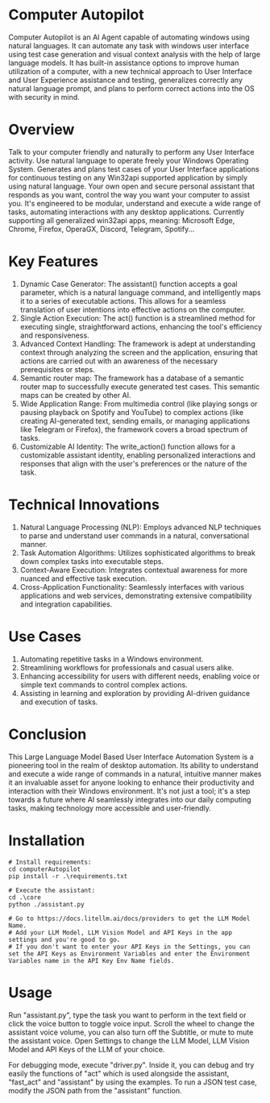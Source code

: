 # Computer Autopilot
Computer Autopilot is an AI Agent capable of automating windows using natural languages. It can automate any task with windows user interface using test case generation and visual context analysis with the help of large language models. It has built-in assistance options to improve human utilization of a computer, with a new technical approach to User Interface and User Experience assistance and testing, generalizes correctly any natural language prompt, and plans to perform correct actions into the OS with security in mind.

# Overview
Talk to your computer friendly and naturally to perform any User Interface activity.
Use natural language to operate freely your Windows Operating System.
Generates and plans test cases of your User Interface applications for continuous testing on any Win32api supported application by simply using natural language.
Your own open and secure personal assistant that responds as you want, control the way you want your computer to assist you.
It's engineered to be modular, understand and execute a wide range of tasks, automating interactions with any desktop applications.
Currently supporting all generalized win32api apps, meaning: Microsoft Edge, Chrome, Firefox, OperaGX, Discord, Telegram, Spotify...

# Key Features
1. Dynamic Case Generator: The assistant() function accepts a goal parameter, which is a natural language command, and intelligently maps it to a series of executable actions. This allows for a seamless translation of user intentions into effective actions on the computer.
2. Single Action Execution:
The act() function is a streamlined method for executing single, straightforward actions, enhancing the tool's efficiency and responsiveness.
3. Advanced Context Handling: The framework is adept at understanding context through analyzing the screen and the application, ensuring that actions are carried out with an awareness of the necessary prerequisites or steps.
4. Semantic router map: The framework has a database of a semantic router map to successfully execute generated test cases. This semantic maps can be created by other AI.
5. Wide Application Range: From multimedia control (like playing songs or pausing playback on Spotify and YouTube) to complex actions (like creating AI-generated text, sending emails, or managing applications like Telegram or Firefox), the framework covers a broad spectrum of tasks.
6. Customizable AI Identity: The write_action() function allows for a customizable assistant identity, enabling personalized interactions and responses that align with the user's preferences or the nature of the task.

# Technical Innovations
1. Natural Language Processing (NLP): Employs advanced NLP techniques to parse and understand user commands in a natural, conversational manner.
2. Task Automation Algorithms: Utilizes sophisticated algorithms to break down complex tasks into executable steps.
3. Context-Aware Execution: Integrates contextual awareness for more nuanced and effective task execution.
4. Cross-Application Functionality: Seamlessly interfaces with various applications and web services, demonstrating extensive compatibility and integration capabilities.

# Use Cases
1. Automating repetitive tasks in a Windows environment.
2. Streamlining workflows for professionals and casual users alike.
3. Enhancing accessibility for users with different needs, enabling voice or simple text commands to control complex actions.
4. Assisting in learning and exploration by providing AI-driven guidance and execution of tasks.

# Conclusion
This Large Language Model Based User Interface Automation System is a pioneering tool in the realm of desktop automation. Its ability to understand and execute a wide range of commands in a natural, intuitive manner makes it an invaluable asset for anyone looking to enhance their productivity and interaction with their Windows environment. It's not just a tool; it's a step towards a future where AI seamlessly integrates into our daily computing tasks, making technology more accessible and user-friendly.

# Installation
```
# Install requirements:
cd computerAutopilot
pip install -r .\requirements.txt

# Execute the assistant:
cd .\core
python ./assistant.py

# Go to https://docs.litellm.ai/docs/providers to get the LLM Model Name.
# Add your LLM Model, LLM Vision Model and API Keys in the app settings and you're good to go.
# If you don't want to enter your API Keys in the Settings, you can set the API Keys as Environment Variables and enter the Environment Variables name in the API Key Env Name fields.
```

# Usage
Run "assistant.py", type the task you want to perform in the text field or click the voice button to toggle voice input. Scroll the wheel to change the assistant voice volume, you can also turn off the Subtitle, or mute to mute the assistant voice. Open Settings to change the LLM Model, LLM Vision Model and API Keys of the LLM of your choice.

For debugging mode, execute "driver.py". Inside it, you can debug and try easily the functions of "act" which is used alongside the assistant, "fast_act" and "assistant" by using the examples.
To run a JSON test case, modify the JSON path from the "assistant" function.